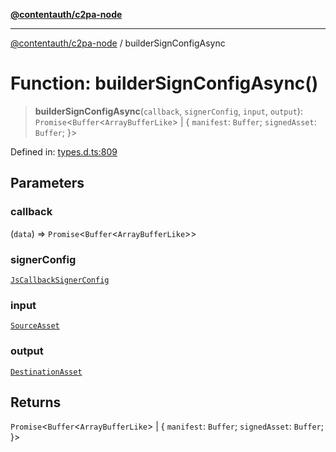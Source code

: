 [**@contentauth/c2pa-node**](../README.md)

***

[@contentauth/c2pa-node](../README.md) / builderSignConfigAsync

# Function: builderSignConfigAsync()

> **builderSignConfigAsync**(`callback`, `signerConfig`, `input`, `output`): `Promise`\<`Buffer`\<`ArrayBufferLike`\> \| \{ `manifest`: `Buffer`; `signedAsset`: `Buffer`; \}\>

Defined in: [types.d.ts:809](https://github.com/contentauth/c2pa-node-v2/blob/8bb2490bb1f0c6c00c0930669451a7750cccfebc/js-src/types.d.ts#L809)

## Parameters

### callback

(`data`) => `Promise`\<`Buffer`\<`ArrayBufferLike`\>\>

### signerConfig

[`JsCallbackSignerConfig`](../interfaces/JsCallbackSignerConfig.md)

### input

[`SourceAsset`](../type-aliases/SourceAsset.md)

### output

[`DestinationAsset`](../type-aliases/DestinationAsset.md)

## Returns

`Promise`\<`Buffer`\<`ArrayBufferLike`\> \| \{ `manifest`: `Buffer`; `signedAsset`: `Buffer`; \}\>
